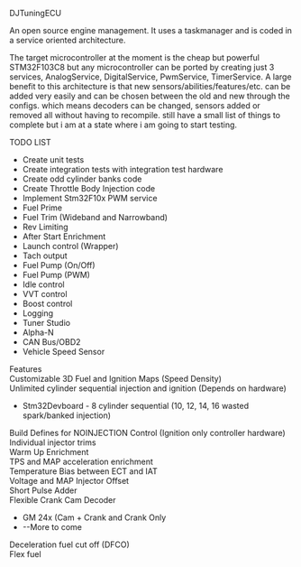 DJTuningECU

An open source engine management. It uses a taskmanager and is coded in a service oriented architecture.

The target microcontroller at the moment is the cheap but powerful STM32F103C8 but any microcontroller can be ported by creating just 3 services, AnalogService, DigitalService, PwmService, TimerService. A large benefit to this architecture is that new sensors/abilities/features/etc. can be added very easily and can be chosen between the old and new through the configs. which means decoders can be changed, sensors added or removed all without having to recompile. still have a small list of things to complete but i am at a state where i am going to start testing.

TODO LIST<br>
<ul>
  <li>Create unit tests</li>
  <li>Create integration tests with integration test hardware</li>
  <li>Create odd cylinder banks code</li>
  <li>Create Throttle Body Injection code</li>
  <li>Implement Stm32F10x PWM service</li>
  <li>Fuel Prime</li>
  <li>Fuel Trim (Wideband and Narrowband)</li>
  <li>Rev Limiting</li>
  <li>After Start Enrichment</li>
  <li>Launch control (Wrapper)</li>
  <li>Tach output</li>
  <li>Fuel Pump (On/Off)</li>
  <li>Fuel Pump (PWM)</li>
  <li>Idle control</li>
  <li>VVT control</li>
  <li>Boost control</li>
  <li>Logging</li>
  <li>Tuner Studio</li>
  <li>Alpha-N</li>
  <li>CAN Bus/OBD2</li>
  <li>Vehicle Speed Sensor</li>
</ul  

Features<br>
Customizable 3D Fuel and Ignition Maps (Speed Density)<br>
Unlimited cylinder sequential injection and ignition (Depends on hardware)<br>
<ul>
  <li>Stm32Devboard - 8 cylinder sequential (10, 12, 14, 16 wasted spark/banked injection)</li>
</ul>
<p>
  Build Defines for NOINJECTION Control (Ignition only controller hardware)<br>
  Individual injector trims<br>
  Warm Up Enrichment<br>
  TPS and MAP acceleration enrichment<br>
  Temperature Bias between ECT and IAT<br>
  Voltage and MAP Injector Offset<br>
  Short Pulse Adder<br>
  Flexible Crank Cam Decoder<br>
</p>
<ul>
  <li>GM 24x (Cam + Crank and Crank Only</li>
  <li>--More to come</li>
</ul>
Deceleration fuel cut off (DFCO)<br>
Flex fuel<br>
